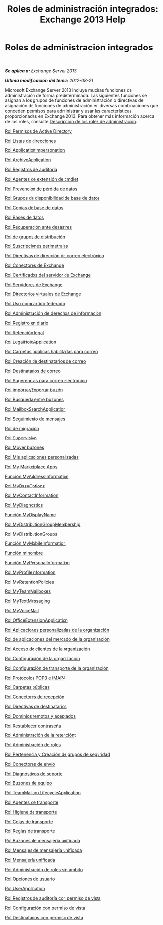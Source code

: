 ﻿---
title: 'Roles de administración integrados: Exchange 2013 Help'
TOCTitle: Roles de administración integrados
ms:assetid: 023f379a-40f6-43ef-b388-979f6dd85ec5
ms:mtpsurl: https://technet.microsoft.com/es-es/library/Dd638077(v=EXCHG.150)
ms:contentKeyID: 49895437
ms.date: 04/23/2018
mtps_version: v=EXCHG.150
ms.translationtype: HT
---

# Roles de administración integrados

 

_**Se aplica a:** Exchange Server 2013_

_**Última modificación del tema:** 2012-08-21_

Microsoft Exchange Server 2013 incluye muchas funciones de administración de forma predeterminada. Las siguientes funciones se asignan a los grupos de funciones de administración o directivas de asignación de funciones de administración en diversas combinaciones que conceden permisos para administrar y usar las características proporcionadas en Exchange 2013. Para obtener más información acerca de los roles, consulte [Descripción de los roles de administración](understanding-management-roles-exchange-2013-help.md).

[Rol Permisos de Active Directory](active-directory-permissions-role-exchange-2013-help.md)

[Rol Listas de direcciones](address-lists-role-exchange-2013-help.md)

[Rol ApplicationImpersonation](applicationimpersonation-role-exchange-2013-help.md)

[Rol ArchiveApplication](archiveapplication-role-exchange-2013-help.md)

[Rol Registros de auditoría](audit-logs-role-exchange-2013-help.md)

[Rol Agentes de extensión de cmdlet](cmdlet-extension-agents-role-exchange-2013-help.md)

[Rol Prevención de pérdida de datos](data-loss-prevention-role-exchange-2013-help.md)

[Rol Grupos de disponibilidad de base de datos](database-availability-groups-role-exchange-2013-help.md)

[Rol Copias de base de datos](database-copies-role-exchange-2013-help.md)

[Rol Bases de datos](databases-role-exchange-2013-help.md)

[Rol Recuperación ante desastres](disaster-recovery-role-exchange-2013-help.md)

[Rol de grupos de distribución](distribution-groups-role-exchange-2013-help.md)

[Rol Suscripciones perimetrales](edge-subscriptions-role-exchange-2013-help.md)

[Rol Directivas de dirección de correo electrónico](e-mail-address-policies-role-exchange-2013-help.md)

[Rol Conectores de Exchange](exchange-connectors-role-exchange-2013-help.md)

[Rol Certificados del servidor de Exchange](exchange-server-certificates-role-exchange-2013-help.md)

[Rol Servidores de Exchange](exchange-servers-role-exchange-2013-help.md)

[Rol Directorios virtuales de Exchange](exchange-virtual-directories-role-exchange-2013-help.md)

[Rol Uso compartido federado](federated-sharing-role-exchange-2013-help.md)

[Rol Administración de derechos de información](information-rights-management-role-exchange-2013-help.md)

[Rol Registro en diario](journaling-role-exchange-2013-help.md)

[Rol Retención legal](legal-hold-role-exchange-2013-help.md)

[Rol LegalHoldApplication](legalholdapplication-role-exchange-2013-help.md)

[Rol Carpetas públicas habilitadas para correo](mail-enabled-public-folders-role-exchange-2013-help.md)

[Rol Creación de destinatarios de correo](mail-recipient-creation-role-exchange-2013-help.md)

[Rol Destinatarios de correo](mail-recipients-role-exchange-2013-help.md)

[Rol Sugerencias para correo electrónico](mail-tips-role-exchange-2013-help.md)

[Rol Importar/Exportar buzón](mailbox-import-export-role-exchange-2013-help.md)

[Rol Búsqueda entre buzones](mailbox-search-role-exchange-2013-help.md)

[Rol MailboxSearchApplication](mailboxsearchapplication-role-exchange-2013-help.md)

[Rol Seguimiento de mensajes](message-tracking-role-exchange-2013-help.md)

[Rol de migración](migration-role-exchange-2013-help.md)

[Rol Supervisión](monitoring-role-exchange-2013-help.md)

[Rol Mover buzones](move-mailboxes-role-exchange-2013-help.md)

[Rol Mis aplicaciones personalizadas](my-custom-apps-role-exchange-2013-help.md)

[Rol My Marketplace Apps](my-marketplace-apps-role-exchange-2013-help.md)

[Función MyAddressInformation](myaddressinformation-role-exchange-2013-help.md)

[Rol MyBaseOptions](mybaseoptions-role-exchange-2013-help.md)

[Rol MyContactInformation](mycontactinformation-role-exchange-2013-help.md)

[Rol MyDiagnostics](mydiagnostics-role-exchange-2013-help.md)

[Función MyDisplayName](mydisplayname-role-exchange-2013-help.md)

[Rol MyDistributionGroupMembership](mydistributiongroupmembership-role-exchange-2013-help.md)

[Rol MyDistributionGroups](mydistributiongroups-role-exchange-2013-help.md)

[Función MyMobileInformation](mymobileinformation-role-exchange-2013-help.md)

[Función minombre](myname-role-exchange-2013-help.md)

[Función MyPersonalInformation](mypersonalinformation-role-exchange-2013-help.md)

[Rol MyProfileInformation](myprofileinformation-role-exchange-2013-help.md)

[Rol MyRetentionPolicies](myretentionpolicies-role-exchange-2013-help.md)

[Rol MyTeamMailboxes](myteammailboxes-role-exchange-2013-help.md)

[Rol MyTextMessaging](mytextmessaging-role-exchange-2013-help.md)

[Rol MyVoiceMail](myvoicemail-role-exchange-2013-help.md)

[Rol OfficeExtensionApplication](officeextensionapplication-role-exchange-2013-help.md)

[Rol Aplicaciones personalizadas de la organización](org-custom-apps-role-exchange-2013-help.md)

[Rol de aplicaciones del mercado de la organización](org-marketplace-apps-role-exchange-2013-help.md)

[Rol Acceso de clientes de la organización](organization-client-access-role-exchange-2013-help.md)

[Rol Configuración de la organización](organization-configuration-role-exchange-2013-help.md)

[Rol Configuración de transporte de la organización](organization-transport-settings-role-exchange-2013-help.md)

[Rol Protocolos POP3 e IMAP4](pop3-and-imap4-protocols-role-exchange-2013-help.md)

[Rol Carpetas públicas](public-folders-role-exchange-2013-help.md)

[Rol Conectores de recepción](receive-connectors-role-exchange-2013-help.md)

[Rol Directivas de destinatarios](recipient-policies-role-exchange-2013-help.md)

[Rol Dominios remotos y aceptados](remote-and-accepted-domains-role-exchange-2013-help.md)

[Rol Restablecer contraseña](reset-password-role-exchange-2013-help.md)

[Rol Administración de la retención](retention-management-role-exchange-2013-help.md)t

[Rol Administración de roles](role-management-role-exchange-2013-help.md)

[Rol Pertenencia y Creación de grupos de seguridad](security-group-creation-and-membership-role-exchange-2013-help.md)

[Rol Conectores de envío](send-connectors-role-exchange-2013-help.md)

[Rol Diagnósticos de soporte](support-diagnostics-role-exchange-2013-help.md)

[Rol Buzones de equipo](team-mailboxes-role-exchange-2013-help.md)

[Rol TeamMailboxLifecycleApplication](teammailboxlifecycleapplication-role-exchange-2013-help.md)

[Rol Agentes de transporte](transport-agents-role-exchange-2013-help.md)

[Rol Higiene de transporte](transport-hygiene-role-exchange-2013-help.md)

[Rol Colas de transporte](transport-queues-role-exchange-2013-help.md)

[Rol Reglas de transporte](transport-rules-role-exchange-2013-help.md)

[Rol Buzones de mensajería unificada](um-mailboxes-role-exchange-2013-help.md)

[Rol Mensajes de mensajería unificada](um-prompts-role-exchange-2013-help.md)

[Rol Mensajería unificada](unified-messaging-role-exchange-2013-help.md)

[Rol Administración de roles sin ámbito](unscoped-role-management-role-exchange-2013-help.md)

[Rol Opciones de usuario](user-options-role-exchange-2013-help.md)

[Rol UserApplication](userapplication-role-exchange-2013-help.md)

[Rol Registros de auditoría con permiso de vista](view-only-audit-logs-role-exchange-2013-help.md)

[Rol Configuración con permiso de vista](view-only-configuration-role-exchange-2013-help.md)

[Rol Destinatarios con permiso de vista](view-only-recipients-role-exchange-2013-help.md)

